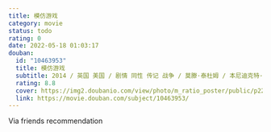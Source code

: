 ```yaml
---
title: 模仿游戏
category: movie
status: todo
rating: 0
date: 2022-05-18 01:03:17
douban:
  id: "10463953"
  title: 模仿游戏
  subtitle: 2014 / 英国 美国 / 剧情 同性 传记 战争 / 莫滕·泰杜姆 / 本尼迪克特·康伯巴奇 凯拉·奈特莉
  rating: 8.8
  cover: https://img2.doubanio.com/view/photo/m_ratio_poster/public/p2255040492.jpg
  link: https://movie.douban.com/subject/10463953/
---
```


Via friends recommendation 